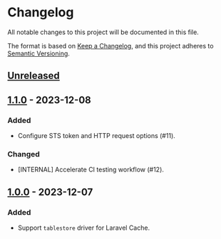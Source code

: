 # Changelog

All notable changes to this project will be documented in this file.

The format is based on [Keep a Changelog](https://keepachangelog.com/en/1.0.0/),
and this project adheres to [Semantic Versioning](https://semver.org/spec/v2.0.0.html).

## [Unreleased]

## [1.1.0] - 2023-12-08

### Added

- Configure STS token and HTTP request options (#11).

### Changed

- [INTERNAL] Accelerate CI testing workflow (#12).

## [1.0.0] - 2023-12-07

### Added

- Support `tablestore` driver for Laravel Cache.

[unreleased]: https://github.com/dew-serverless/laravel-tablestore-driver/compare/v1.1.0...HEAD
[1.1.0]: https://github.com/dew-serverless/laravel-tablestore-driver/compare/v1.0.0...v1.1.0
[1.0.0]: https://github.com/dew-serverless/laravel-tablestore-driver/releases/tag/v1.0.0
